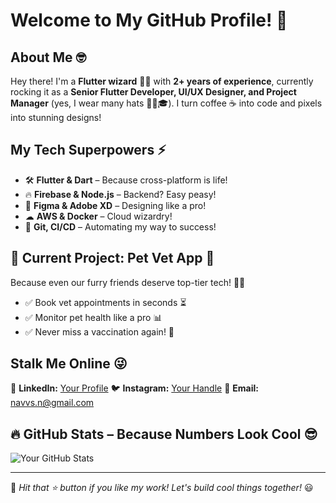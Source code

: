 #   Welcome to My GitHub Profile! 🚀

## About Me 🤓
Hey there! I'm a **Flutter wizard** 🧙‍♂️ with **2+ years of experience**, currently rocking it as a **Senior Flutter Developer, UI/UX Designer, and Project Manager** (yes, I wear many hats 🎩👒🎓). I turn coffee ☕ into code and pixels into stunning designs! 

## My Tech Superpowers ⚡
 - 🛠 **Flutter & Dart** – Because cross-platform is life! 
 - 🔥 **Firebase & Node.js** – Backend? Easy peasy! 
 - 🎨 **Figma & Adobe XD** – Designing like a pro! 
 - ☁ **AWS & Docker** – Cloud wizardry! 
 - 🤖 **Git, CI/CD** – Automating my way to success! 

## 🐾 Current Project: Pet Vet App 🏥
Because even our furry friends deserve top-tier tech! 🐶🐱
 - ✅ Book vet appointments in seconds ⏳
 - ✅ Monitor pet health like a pro 📊
 - ✅ Never miss a vaccination again! 💉

##  Stalk Me Online 😜
🔗 **LinkedIn:** [Your Profile](https://www.linkedin.com/search/results/all/?heroEntityKey=urn%3Ali%3Afsd_profile%3AACoAAEJ2tKEBQb33qaz2V0CvWohTONMAwEMxDro&keywords=Navas%20Shareef&origin=ENTITY_SEARCH_HOME_HISTORY&sid=NhS)
🐦 **Instagram:** [Your Handle](https://www.instagram.com/navvs.n/)
📩 **Email:** navvs.n@gmail.com

## 🔥 GitHub Stats – Because Numbers Look Cool 😎
![Your GitHub Stats](https://github-readme-stats.vercel.app/api?username=navassha&show_icons=true&theme=radical)

---
🚀 _Hit that ⭐ button if you like my work! Let's build cool things together!_ 😃

